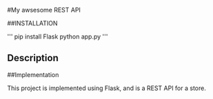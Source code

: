 #My awsesome REST API

##INSTALLATION

'''
pip install Flask
python app.py
'''

## Description

##Implementation

This project is implemented using Flask, and is a REST API for a store.

